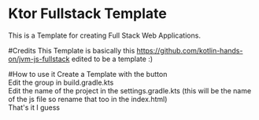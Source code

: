 # Ktor Fullstack Template
This is a Template for creating Full Stack Web Applications.

#Credits
This Template is basically this https://github.com/kotlin-hands-on/jvm-js-fullstack edited to be a template :)

#How to use it
Create a Template with the button\
Edit the group in build.gradle.kts\
Edit the name of the project in the settings.gradle.kts (this will be the name of the js file so rename that too in the index.html)\
That's it I guess